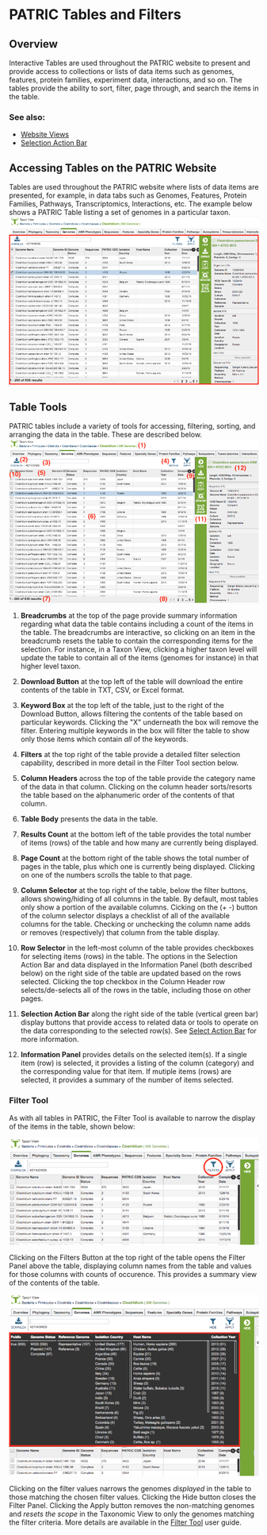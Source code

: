 # PATRIC Tables and Filters

## Overview
Interactive Tables are used throughout the PATRIC website to present and provide access to collections or lists of data items such as genomes, features, protein families, experiment data, interactions, and so on. The tables provide the ability to sort, filter, page through, and search the items in the table.

### See also:
  * [Website Views](./website_views.html)
  * [Selection Action Bar](./action_bar.html)

## Accessing Tables on the PATRIC Website
Tables are used throughout the PATRIC website where lists of data items are presented, for example, in data tabs such as Genomes, Features, Protein Families, Pathways, Transcriptomics, Interactions, etc. The example below shows a PATRIC Table listing a set of genomes in a particular taxon.
![PATRIC Table](./images/patric_table.png) 

## Table Tools
PATRIC tables include a variety of tools for accessing, filtering, sorting, and arranging the data in the table.  These are described below.
![PATRIC Table Tools](./images/patric_table_tools.png) 

1. **Breadcrumbs** at the top of the page provide summary information regarding what data the table contains including a count of the items in the table.  The breadcrumbs are interactive, so clicking on an item in the breadcrumb resets the table to contain the corresponding items for the selection. For instance, in a Taxon View, clicking a higher taxon level will update the table to contain all of the items (genomes for instance) in that higher level taxon.

2. **Download Button** at the top left of the table will download the entire contents of the table in TXT, CSV, or Excel format.

3. **Keyword Box** at the top left of the table, just to the right of the Download Button, allows filtering the contents of the table based on particular keywords. Clicking the "X" underneath the box will remove the filter.  Entering multiple keywords in the box will filter the table to show only those items which contain *all* of the keywords.

4. **Filters** at the top right of the table provide a detailed filter selection capability, described in more detail in the Filter Tool section below.

5. **Column Headers** across the top of the table provide the category name of the data in that column. Clicking on the column header sorts/resorts the table based on the alphanumeric order of the contents of that column.

6. **Table Body** presents the data in the table.

7. **Results Count** at the bottom left of the table provides the total number of items (rows) of the table and how many are currently being displayed.

8. **Page Count** at the bottom right of the table shows the total number of pages in the table, plus which one is currently being displayed.  Clicking on one of the numbers scrolls the table to that page.

9. **Column Selector** at the top right of the table, below the filter buttons, allows showing/hiding of all columns in the table.  By default, most tables only show a portion of the available columns. Cicking on the (+ -) button of the column selector displays a checklist of all of the available columns for the table.  Checking or unchecking the column name adds or removes (respectively) that column from the table display.

10. **Row Selector** in the left-most column of the table provides checkboxes for selecting items (rows) in the table. The options in the Selection Action Bar and data displayed in the Information Panel (both described below) on the right side of the table are updated based on the rows selected. Clicking the top checkbox in the Column Header row selects/de-selects all of the rows in the table, including those on other pages.

11. **Selection Action Bar** along the right side of the table (vertical green bar) display buttons that provide access to related data or tools to operate on the data corresponding to the selected row(s). See [Select Action Bar](./action_bar.html) for more information.

12. **Information Panel** provides details on the selected item(s).  If a single item (row) is selected, it provides a listing of the column (category) and the corresponding value for that item.  If mutiple items (rows) are selected, it provides a summary of the number of items selected.

### Filter Tool

As with all tables in PATRIC, the Filter Tool is available to narrow the display of the items in the table, shown below:
  
![Filter Button](./images/filter_button.png)

Clicking on the Filters Button at the top right of the table opens the Filter Panel above the table, displaying column names from the table and values for those columns with counts of occurence. This provides a summary view of the contents of the table.  

![Filter Panel](./images/filter_panel.png)





Clicking on the filter values narrows the genomes *displayed* in the table to those matching the chosen filter values.  Clicking the Hide button closes the Filter Panel.  Clicking the Apply button removes the non-matching genomes and *resets the scope* in the Taxonomic View to only the genomes matching the filter criteria. More details are available in the [Filter Tool](../other/filter_tool.html) user guide.

